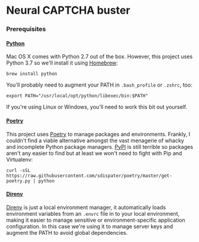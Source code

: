 # Neural CAPTCHA buster

### Prerequisites

#### [Python](https://docs.python-guide.org/starting/install3/osx/)

Mac OS X comes with Python 2.7 out of the box. However, this project uses Python 3.7 so we'll install it using [Homebrew](https://brew.sh/):

```shell
brew install python
```

You'll probably need to augment your PATH in `.bash_profile` or `.zshrc`, too:

```shell
export PATH="/usr/local/opt/python/libexec/bin:$PATH"
```

If you're using Linux or Windows, you'll need to work this bit out yourself.

#### [Poetry](https://poetry.eustace.io/docs/)

This project uses [Poetry](https://poetry.eustace.io/docs/) to manage packages and environments. Frankly, I couldn't find a viable alternative amongst the vast menagerie of whacky and incomplete Python package managers. [PyPI](https://pypi.org/) is still terrible so packages aren't any easier to find but at least we won't need to fight with Pip and Virtualenv:

```shell
curl -sSL https://raw.githubusercontent.com/sdispater/poetry/master/get-poetry.py | python
```

#### [Direnv](https://direnv.net/)

[Direnv](https://direnv.net/) is just a local environment manager, it automatically loads environment variables from an `.envrc` file in to your local environment, making it easier to manage sensitive or environment-specific application configuration.  In this case we're using it to manage server keys and augment the PATH to avoid global dependencies.
